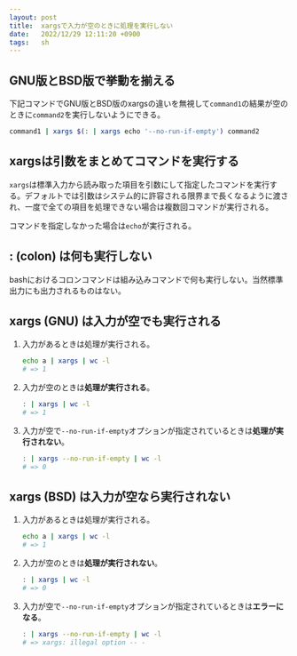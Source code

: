 ```yaml
---
layout: post
title:  xargsで入力が空のときに処理を実行しない
date:   2022/12/29 12:11:20 +0900
tags:   sh
---
```


## GNU版とBSD版で挙動を揃える

下記コマンドでGNU版とBSD版のxargsの違いを無視して`command1`の結果が空のときに`command2`を実行しないようにできる。

```sh
command1 | xargs $(: | xargs echo '--no-run-if-empty') command2
```

## xargsは引数をまとめてコマンドを実行する

`xargs`は標準入力から読み取った項目を引数にして指定したコマンドを実行する。デフォルトでは引数はシステム的に許容される限界まで長くなるように渡され、一度で全ての項目を処理できない場合は複数回コマンドが実行される。

コマンドを指定しなかった場合は`echo`が実行される。

## : (colon) は何も実行しない

bashにおけるコロンコマンドは組み込みコマンドで何も実行しない。当然標準出力にも出力されるものはない。

## xargs (GNU) は入力が空でも実行される

1.  入力があるときは処理が実行される。

    ```sh
    echo a | xargs | wc -l
    # => 1
    ```

2.  入力が空のときは**処理が実行される**。

    ```sh
    : | xargs | wc -l
    # => 1
    ```

3.  入力が空で`--no-run-if-empty`オプションが指定されているときは**処理が実行されない**。

    ```sh
    : | xargs --no-run-if-empty | wc -l
    # => 0
    ```

## xargs (BSD) は入力が空なら実行されない

1.  入力があるときは処理が実行される。

    ```sh
    echo a | xargs | wc -l
    # => 1
    ```

2.  入力が空のときは**処理が実行されない**。

    ```sh
    : | xargs | wc -l
    # => 0
    ```

3.  入力が空で`--no-run-if-empty`オプションが指定されているときは**エラーになる**。

    ```sh
    : | xargs --no-run-if-empty | wc -l
    # => xargs: illegal option -- -
    ```
